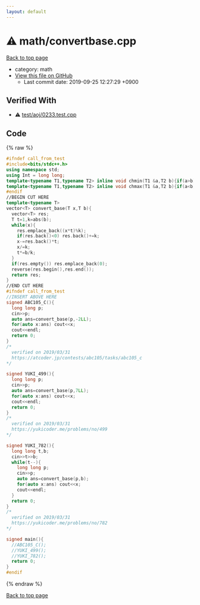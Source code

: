 ```yaml
---
layout: default
---
```


<!-- mathjax config similar to math.stackexchange -->
<script type="text/javascript" async
  src="https://cdnjs.cloudflare.com/ajax/libs/mathjax/2.7.5/MathJax.js?config=TeX-MML-AM_CHTML">
</script>
<script type="text/x-mathjax-config">
  MathJax.Hub.Config({
    TeX: { equationNumbers: { autoNumber: "AMS" }},
    tex2jax: {
      inlineMath: [ ['$','$'] ],
      processEscapes: true
    },
    "HTML-CSS": { matchFontHeight: false },
    displayAlign: "left",
    displayIndent: "2em"
  });
</script>

<script type="text/javascript" src="https://cdnjs.cloudflare.com/ajax/libs/jquery/3.4.1/jquery.min.js"></script>
<script src="https://cdn.jsdelivr.net/npm/jquery-balloon-js@1.1.2/jquery.balloon.min.js" integrity="sha256-ZEYs9VrgAeNuPvs15E39OsyOJaIkXEEt10fzxJ20+2I=" crossorigin="anonymous"></script>
<script type="text/javascript" src="../../assets/js/copy-button.js"></script>
<link rel="stylesheet" href="../../assets/css/copy-button.css" />


# :warning: math/convertbase.cpp
<a href="../../index.html">Back to top page</a>

* category: math
* <a href="{{ site.github.repository_url }}/blob/master/math/convertbase.cpp">View this file on GitHub</a>
    - Last commit date: 2019-09-25 12:27:29 +0900




## Verified With
* :warning: <a href="../../verify/test/aoj/0233.test.cpp.html">test/aoj/0233.test.cpp</a>


## Code
{% raw %}
```cpp
#ifndef call_from_test
#include<bits/stdc++.h>
using namespace std;
using Int = long long;
template<typename T1,typename T2> inline void chmin(T1 &a,T2 b){if(a>b) a=b;}
template<typename T1,typename T2> inline void chmax(T1 &a,T2 b){if(a<b) a=b;}
#endif
//BEGIN CUT HERE
template<typename T>
vector<T> convert_base(T x,T b){
  vector<T> res;
  T t=1,k=abs(b);
  while(x){
    res.emplace_back((x*t)%k);
    if(res.back()<0) res.back()+=k;
    x-=res.back()*t;
    x/=k;
    t*=b/k;
  }
  if(res.empty()) res.emplace_back(0);
  reverse(res.begin(),res.end());
  return res;
}
//END CUT HERE
#ifndef call_from_test
//INSERT ABOVE HERE
signed ABC105_C(){
  long long p;
  cin>>p;
  auto ans=convert_base(p,-2LL);
  for(auto x:ans) cout<<x;
  cout<<endl;
  return 0;
}
/*
  verified on 2019/03/31
  https://atcoder.jp/contests/abc105/tasks/abc105_c
*/

signed YUKI_499(){
  long long p;
  cin>>p;
  auto ans=convert_base(p,7LL);
  for(auto x:ans) cout<<x;
  cout<<endl;
  return 0;
}
/*
  verified on 2019/03/31
  https://yukicoder.me/problems/no/499
*/

signed YUKI_782(){
  long long t,b;
  cin>>t>>b;
  while(t--){
    long long p;
    cin>>p;
    auto ans=convert_base(p,b);
    for(auto x:ans) cout<<x;
    cout<<endl;
  }
  return 0;
}
/*
  verified on 2019/03/31
  https://yukicoder.me/problems/no/782
*/

signed main(){
  //ABC105_C();
  //YUKI_499();
  //YUKI_782();
  return 0;
}
#endif

```
{% endraw %}

<a href="../../index.html">Back to top page</a>

